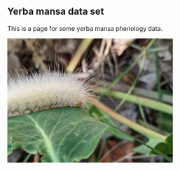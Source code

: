 ## Yerba mansa data set
This is a page for some yerba mansa phenology data. 

<img
src="https://github.com/BEMPscience/yerbamansa/blob/main/images/PXL_20220719_155024451.jpg" width=75% height=75% >

